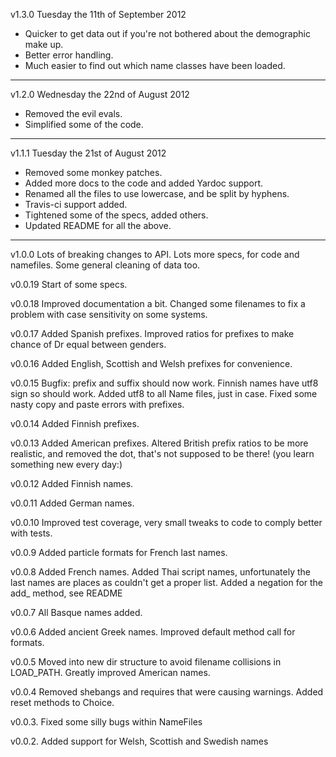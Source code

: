 v1.3.0 Tuesday the 11th of September 2012

* Quicker to get data out if you're not bothered about the demographic make up.
* Better error handling.
* Much easier to find out which name classes have been loaded.

----

v1.2.0 Wednesday the 22nd of August 2012

* Removed the evil evals.
* Simplified some of the code.

----

v1.1.1 Tuesday the 21st of August 2012

* Removed some monkey patches.
* Added more docs to the code and added Yardoc support.
* Renamed all the files to use lowercase, and be split by hyphens.
* Travis-ci support added.
* Tightened some of the specs, added others.
* Updated README for all the above.

----

v1.0.0 Lots of breaking changes to API. Lots more specs, for code and namefiles. Some general cleaning of data too.

v0.0.19 Start of some specs.

v0.0.18 Improved documentation a bit. Changed some filenames to fix a problem with case sensitivity on some systems.

v0.0.17 Added Spanish prefixes. Improved ratios for prefixes to make chance of Dr equal between genders.

v0.0.16 Added English, Scottish and Welsh prefixes for convenience.

v0.0.15 Bugfix: prefix and suffix should now work. Finnish names have utf8 sign so should work. Added utf8 to all Name files, just in case. Fixed some nasty copy and paste errors with prefixes.

v0.0.14 Added Finnish prefixes.

v0.0.13 Added American prefixes. Altered British prefix ratios to be more realistic, and removed the dot, that's not supposed to be there! (you learn something new every day:)

v0.0.12 Added Finnish names.

v0.0.11 Added German names.

v0.0.10 Improved test coverage, very small tweaks to code to comply better with tests.

v0.0.9 Added particle formats for French last names.

v0.0.8 Added French names. Added Thai script names, unfortunately the last names are places as couldn't get a proper list. Added a negation for the add_ method, see README

v0.0.7  All Basque names added.

v0.0.6 Added ancient Greek names. Improved default method call for formats.

v0.0.5 Moved into new dir structure to avoid filename collisions in LOAD_PATH. Greatly improved American names.

v0.0.4 Removed shebangs and requires that were causing warnings. Added reset methods to Choice.

v0.0.3. Fixed some silly bugs within NameFiles

v0.0.2. Added support for Welsh, Scottish and Swedish names
